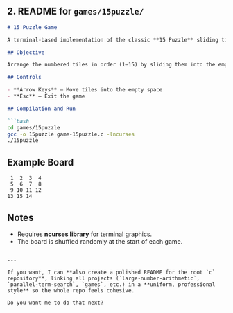 

## **2. README for `games/15puzzle/`**

```markdown
# 15 Puzzle Game

A terminal-based implementation of the classic **15 Puzzle** sliding tile game.

## Objective

Arrange the numbered tiles in order (1–15) by sliding them into the empty space.

## Controls

- **Arrow Keys** – Move tiles into the empty space  
- **Esc** – Exit the game

## Compilation and Run

```bash
cd games/15puzzle
gcc -o 15puzzle game-15puzzle.c -lncurses
./15puzzle
````

## Example Board

```
 1  2  3  4
 5  6  7  8
 9 10 11 12
13 15 14   
```

## Notes

* Requires **ncurses library** for terminal graphics.
* The board is shuffled randomly at the start of each game.

```

---

If you want, I can **also create a polished README for the root `c` repository**, linking all projects (`large-number-arithmetic`, `parallel-term-search`, `games`, etc.) in a **uniform, professional style** so the whole repo feels cohesive.  

Do you want me to do that next?
```
